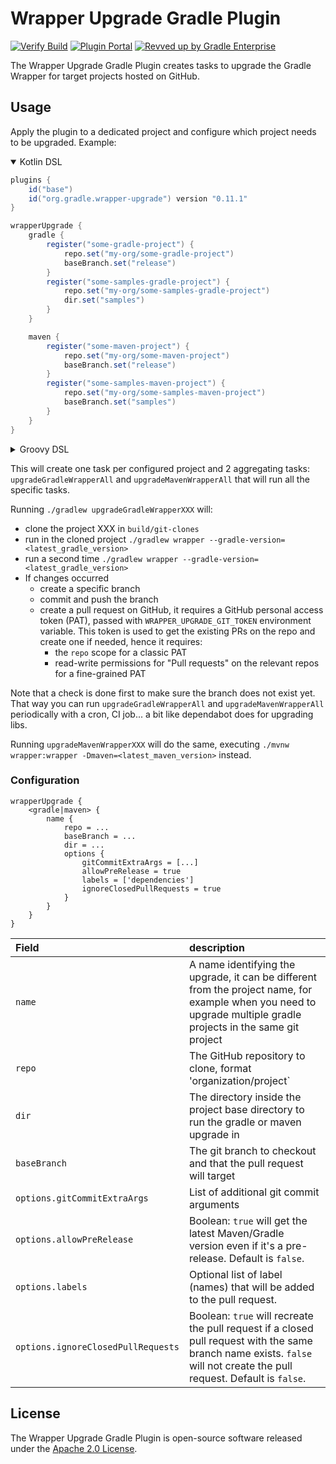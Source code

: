 # Wrapper Upgrade Gradle Plugin

[![Verify Build](https://github.com/gradle/wrapper-upgrade-gradle-plugin/actions/workflows/build-verification.yml/badge.svg?branch=main)](https://github.com/gradle/wrapper-upgrade-gradle-plugin/actions/workflows/build-verification.yml)
[![Plugin Portal](https://img.shields.io/maven-metadata/v?metadataUrl=https://plugins.gradle.org/m2/org/gradle/wrapper-upgrade-gradle-plugin/maven-metadata.xml&label=Plugin%20Portal&color=blue)](https://plugins.gradle.org/plugin/org.gradle.wrapper-upgrade)
[![Revved up by Gradle Enterprise](https://img.shields.io/badge/Revved%20up%20by-Gradle%20Enterprise-06A0CE?logo=Gradle&labelColor=02303A)](https://ge.solutions-team.gradle.com/scans)

The Wrapper Upgrade Gradle Plugin creates tasks to upgrade the Gradle Wrapper for target projects hosted on GitHub.

## Usage
Apply the plugin to a dedicated project and configure which project needs to be upgraded. Example:

<details open>

<summary>Kotlin DSL</summary>

```build.gradle
plugins {
    id("base")
    id("org.gradle.wrapper-upgrade") version "0.11.1"
}

wrapperUpgrade {
    gradle {
        register("some-gradle-project") {
            repo.set("my-org/some-gradle-project")
            baseBranch.set("release")
        }
        register("some-samples-gradle-project") {
            repo.set("my-org/some-samples-gradle-project")
            dir.set("samples")
        }
    }

    maven {
        register("some-maven-project") {
            repo.set("my-org/some-maven-project")
            baseBranch.set("release")
        }
        register("some-samples-maven-project") {
            repo.set("my-org/some-samples-maven-project")
            baseBranch.set("samples")
        }
    }
}
```

</details>

<details>

<summary>Groovy DSL</summary>

```build.gradle
plugins {
    id 'base'
    id 'org.gradle.wrapper-upgrade' version '0.11.4'
}

wrapperUpgrade {
    gradle {
        'some-gradle-project' {
            repo = 'my-org/some-gradle-project'
            baseBranch = 'release'
        }
        'some-samples-gradle-project' {
            repo = 'my-org/some-samples-gradle-project'
            dir = 'samples'
        }
    }

    maven {
        'some-maven-project' {
            repo = 'my-org/some-maven-project'
            baseBranch = 'release'
        }
        'some-samples-maven-project' {
            repo = 'my-org/some-samples-maven-project'
            dir = 'samples'
        }
    }
}
```

</details>

This will create one task per configured project and 2 aggregating tasks: `upgradeGradleWrapperAll` and `upgradeMavenWrapperAll` that will run all the specific tasks.

Running `./gradlew upgradeGradleWrapperXXX` will:
- clone the project XXX in  `build/git-clones`
- run in the cloned project `./gradlew wrapper --gradle-version=<latest_gradle_version>`
- run a second time `./gradlew wrapper --gradle-version=<latest_gradle_version>`
- If changes occurred
  - create a specific branch
  - commit and push the branch
  - create a pull request on GitHub, it requires a GitHub personal access token (PAT), passed with `WRAPPER_UPGRADE_GIT_TOKEN` environment variable.
    This token is used to get the existing PRs on the repo and create one if needed, hence it requires:
      - the `repo` scope for a classic PAT
      - read-write permissions for "Pull requests" on the relevant repos for a fine-grained PAT

Note that a check is done first to make sure the branch does not exist yet. That way you can run `upgradeGradleWrapperAll` and `upgradeMavenWrapperAll` periodically with a cron, CI job... a bit like dependabot does for upgrading libs.

Running `upgradeMavenWrapperXXX` will do the same, executing `./mvnw wrapper:wrapper -Dmaven=<latest_maven_version>` instead.


### Configuration

```
wrapperUpgrade {
    <gradle|maven> {
        name {
            repo = ...
            baseBranch = ...
            dir = ...
            options {
                gitCommitExtraArgs = [...]
                allowPreRelease = true
                labels = ['dependencies']
                ignoreClosedPullRequests = true
            }
        }
    }
}
```

| Field                              | description                                                                                                                                                             |
|:-----------------------------------|:------------------------------------------------------------------------------------------------------------------------------------------------------------------------|
| `name`                             | A name identifying the upgrade, it can be different from the project name, for example when you need to upgrade multiple gradle projects in the same git project        |
| `repo`                             | The GitHub repository to clone, format 'organization/project`                                                                                                           |
| `dir`                              | The directory inside the project base directory to run the gradle or maven upgrade in                                                                                   |
| `baseBranch`                       | The git branch to checkout and that the pull request will target                                                                                                        |
| `options.gitCommitExtraArgs`       | List of additional git commit arguments                                                                                                                                 |
| `options.allowPreRelease`          | Boolean: `true` will get the latest Maven/Gradle version even if it's a pre-release. Default is `false`.                                                                |
| `options.labels`                   | Optional list of label (names) that will be added to the pull request.                                                                                                  |
| `options.ignoreClosedPullRequests` | Boolean: `true` will recreate the pull request if a closed pull request with the same branch name exists. `false` will not create the pull request. Default is `false`. |

## License

The Wrapper Upgrade Gradle Plugin is open-source software released under the [Apache 2.0 License][apache-license].

[apache-license]: https://www.apache.org/licenses/LICENSE-2.0.html
